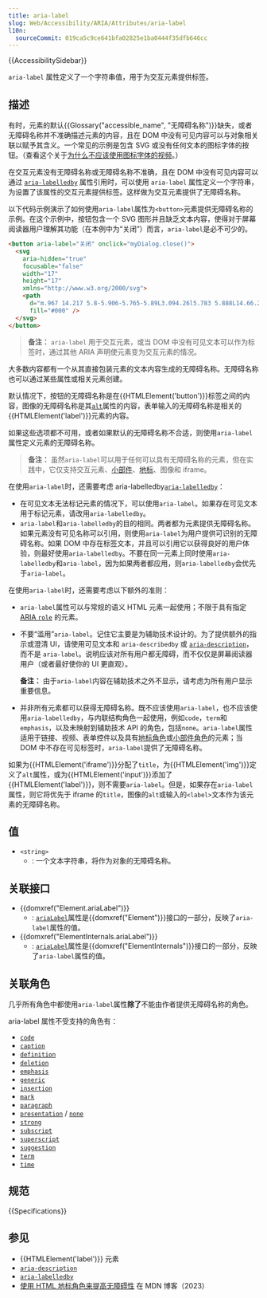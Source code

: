 ```yaml
---
title: aria-label
slug: Web/Accessibility/ARIA/Attributes/aria-label
l10n:
  sourceCommit: 019ca5c9ce641bfa02825e1ba0444f35dfb646cc
---
```


{{AccessibilitySidebar}}

`aria-label` 属性定义了一个字符串值，用于为交互元素提供标签。

## 描述

有时，元素的默认{{Glossary("accessible_name", "无障碍名称")}}缺失，或者无障碍名称并不准确描述元素的内容，且在 DOM 中没有可见内容可以与对象相关联以赋予其含义。一个常见的示例是包含 SVG 或没有任何文本的图标字体的按钮。（查看这个关于[为什么不应该使用图标字体的视频](https://www.youtube.com/watch?v=9xXBYcWgCHA)。）

在交互元素没有无障碍名称或无障碍名称不准确，且在 DOM 中没有可见内容可以通过 [`aria-labelledby`](/zh-CN/docs/Web/Accessibility/ARIA/Attributes/aria-labelledby) 属性引用时，可以使用 `aria-label` 属性定义一个字符串，为设置了该属性的交互元素提供标签。这样做为交互元素提供了无障碍名称。

以下代码示例演示了如何使用`aria-label`属性为`<button>`元素提供无障碍名称的示例。在这个示例中，按钮包含一个 SVG 图形并且缺乏文本内容，使得对于屏幕阅读器用户理解其功能（在本例中为“关闭”）而言，`aria-label`是必不可少的。

```html
<button aria-label="关闭" onclick="myDialog.close()">
  <svg
    aria-hidden="true"
    focusable="false"
    width="17"
    height="17"
    xmlns="http://www.w3.org/2000/svg">
    <path
      d="m.967 14.217 5.8-5.906-5.765-5.89L3.094.26l5.783 5.888L14.66.26l2.092 2.162-5.766 5.889 5.801 5.906-2.092 2.162-5.818-5.924-5.818 5.924-2.092-2.162Z"
      fill="#000" />
  </svg>
</button>
```

> **备注：** `aria-label` 用于交互元素，或当 DOM 中没有可见文本可以作为标签时，通过其他 ARIA 声明使元素变为交互元素的情况。

大多数内容都有一个从其直接包装元素的文本内容生成的无障碍名称。无障碍名称也可以通过某些属性或相关元素创建。

默认情况下，按钮的无障碍名称是在{{HTMLElement('button')}}标签之间的内容，图像的无障碍名称是其[`alt`](/zh-CN/docs/Web/HTML/Element/img#alt)属性的内容，表单输入的无障碍名称是相关的{{HTMLElement('label')}}元素的内容。

如果这些选项都不可用，或者如果默认的无障碍名称不合适，则使用`aria-label`属性定义元素的无障碍名称。

> **备注：** 虽然`aria-label`可以用于任何可以具有无障碍名称的元素，但在实践中，它仅支持交互元素、[小部件](/zh-CN/docs/Web/Accessibility/ARIA/Roles#2._widget_roles)、[地标](/zh-CN/docs/Web/Accessibility/ARIA/Roles#3._landmark_roles)、图像和 iframe。

在使用`aria-label`时，还需要考虑 aria-labelledby[`aria-labelledby`](/zh-CN/docs/Web/Accessibility/ARIA/Attributes/aria-labelledby)：

- 在可见文本无法标记元素的情况下，可以使用`aria-label`。如果存在可见文本用于标记元素，请改用`aria-labelledby`。
- `aria-label`和`aria-labelledby`的目的相同。两者都为元素提供无障碍名称。如果元素没有可见名称可以引用，则使用`aria-label`为用户提供可识别的无障碍名称。如果 DOM 中存在标签文本，并且可以引用它以获得良好的用户体验，则最好使用`aria-labelledby`。不要在同一元素上同时使用`aria-labelledby`和`aria-label`，因为如果两者都应用，则`aria-labelledby`会优先于`aria-label`。

在使用`aria-label`时，还需要考虑以下额外的准则：

- `aria-label`属性可以与常规的语义 HTML 元素一起使用；不限于具有指定 [ARIA `role`](/zh-CN/docs/Web/Accessibility/ARIA/Roles) 的元素。

- 不要“滥用”`aria-label`。记住它主要是为辅助技术设计的。为了提供额外的指示或澄清 UI，请使用可见文本和 `aria-describedby` 或 [`aria-description`](/zh-CN/docs/Web/Accessibility/ARIA/Attributes/aria-description)，而不是 `aria-label`。说明应该对所有用户都无障碍，而不仅仅是屏幕阅读器用户（或者最好使你的 UI 更直观）。

  **备注：** 由于`aria-label`内容在辅助技术之外不显示，请考虑为所有用户显示重要信息。

- 并非所有元素都可以获得无障碍名称。既不应该使用`aria-label`，也不应该使用`aria-labelledby`，与内联结构角色一起使用，例如`code`，`term`和`emphasis`，以及未映射到辅助技术 API 的角色，包括`none`。`aria-label`属性适用于链接、视频、表单控件以及具有[地标角色](/zh-CN/docs/Web/Accessibility/ARIA/Roles#3._landmark_roles)或[小部件角色](/zh-CN/docs/Web/Accessibility/ARIA/Roles#2._widget_roles)的元素；当 DOM 中不存在可见标签时，`aria-label`提供了无障碍名称。

如果为{{HTMLElement('iframe')}}分配了`title`，为{{HTMLElement('img')}}定义了`alt`属性，或为{{HTMLElement('input')}}添加了{{HTMLElement('label')}}，则不需要`aria-label`。但是，如果存在`aria-label`属性，则它将优先于 iframe 的`title`，图像的`alt`或输入的`<label>`文本作为该元素的无障碍名称。

## 值

- `<string>`
  - : 一个文本字符串，将作为对象的无障碍名称。

## 关联接口

- {{domxref("Element.ariaLabel")}}
  - : [`ariaLabel`](/zh-CN/docs/Web/API/Element/ariaLabel)属性是{{domxref("Element")}}接口的一部分，反映了`aria-label`属性的值。
- {{domxref("ElementInternals.ariaLabel")}}
  - : [`ariaLabel`](/zh-CN/docs/Web/API/Element/ariaLabel)属性是{{domxref("ElementInternals")}}接口的一部分，反映了`aria-label`属性的值。

## 关联角色

几乎所有角色中都使用`aria-label`属性**除了**不能由作者提供无障碍名称的角色。

aria-label 属性不受支持的角色有：

- [`code`](/zh-CN/docs/Web/Accessibility/ARIA/Roles/structural_roles)
- [`caption`](/zh-CN/docs/Web/Accessibility/ARIA/Roles/structural_roles)
- [`definition`](/zh-CN/docs/Web/Accessibility/ARIA/Roles/structural_roles)
- [`deletion`](/zh-CN/docs/Web/Accessibility/ARIA/Roles/structural_roles)
- [`emphasis`](/zh-CN/docs/Web/Accessibility/ARIA/Roles/structural_roles)
- [`generic`](/zh-CN/docs/Web/Accessibility/ARIA/Roles/generic_role)
- [`insertion`](/zh-CN/docs/Web/Accessibility/ARIA/Roles/structural_roles)
- [`mark`](/zh-CN/docs/Web/Accessibility/ARIA/Roles/mark_role)
- [`paragraph`](/zh-CN/docs/Web/Accessibility/ARIA/Roles/structural_roles)
- [`presentation`](/zh-CN/docs/Web/Accessibility/ARIA/Roles/presentation_role) / [`none`](/zh-CN/docs/Web/Accessibility/ARIA/Roles/none_role)
- [`strong`](/zh-CN/docs/Web/Accessibility/ARIA/Roles/structural_roles)
- [`subscript`](/zh-CN/docs/Web/Accessibility/ARIA/Roles/structural_roles)
- [`superscript`](/zh-CN/docs/Web/Accessibility/ARIA/Roles/structural_roles)
- [`suggestion`](/zh-CN/docs/Web/Accessibility/ARIA/Roles/suggestion_role)
- [`term`](/zh-CN/docs/Web/Accessibility/ARIA/Roles/term_role)
- [`time`](/zh-CN/docs/Web/Accessibility/ARIA/Roles/structural_roles)

## 规范

{{Specifications}}

## 参见

- {{HTMLElement('label')}} 元素
- [`aria-description`](/zh-CN/docs/Web/Accessibility/ARIA/Attributes/aria-description)
- [`aria-labelledby`](/zh-CN/docs/Web/Accessibility/ARIA/Attributes/aria-labelledby)
- [使用 HTML 地标角色来提高无障碍性](/en-US/blog/aria-accessibility-html-landmark-roles/) 在 MDN 博客（2023）
